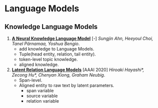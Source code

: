 # Language Models

## Knowledge Language Models

1. [**A Neural Knowledge Language Model**](https://github.com/iofu728/PaperRead/blob/master/paper/NLP/LM/KnowledgeLM.pdf) [-] _Sungjin Ahn, Heeyoul Choi, Tanel Pärnamaa, Yoshua Bengio_.
   - add knowledge to Language Models.
   - Tuple(head entity, relation, tail entity).
   - token-level topic knowledge.
   - aligned knowledge.
2. [**Latent Relation Language Models**](https://github.com/iofu728/PaperRead/blob/master/paper/NLP/LM/LatentRelationLM.pdf) [AAAI 2020] _Hiroaki Hayashi*, Zecong Hu*, Chenyan Xiong, Graham Neubig_.
   - Span-level.
   - Aligned entity to raw text by latent parameters.
     - span variable
     - source variable
     - relation variable
